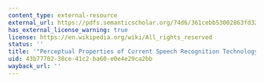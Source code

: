 ```yaml
---
content_type: external-resource
external_url: https://pdfs.semanticscholar.org/74d6/361cebb53002863fd32b161190bd2dd63b11.pdf
has_external_license_warning: true
license: https://en.wikipedia.org/wiki/All_rights_reserved
status: ''
title: '"Perceptual Properties of Current Speech Recognition Technology." (PDF - 1.7MB)'
uid: 43b77702-38ce-41c2-ba60-e0e4e29ca2bb
wayback_url: ''
---
```

